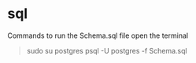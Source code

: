 # sql
 Commands to run the Schema.sql file
 open the terminal
 > sudo su postgres
 >psql -U postgres -f Schema.sql
